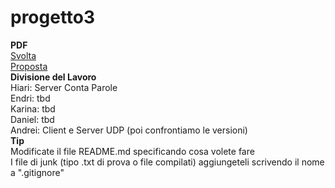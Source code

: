 # progetto3
<b>PDF</b><br>
<a href="http://lia.disi.unibo.it/Courses/RetiT/materiale/esercitazioni/es3/svolta3.pdf">Svolta</a><br>
<a href="http://lia.disi.unibo.it/Courses/RetiT/materiale/esercitazioni/es3/proposta3.pdf">Proposta</a>
<br>
<b>Divisione del Lavoro</b><br>
Hiari:  Server Conta Parole<br>
Endri:  tbd<br>
Karina: tbd<br>
Daniel: tbd<br>
Andrei: Client e Server UDP (poi confrontiamo le versioni)
<br>
<b>Tip</b><br>
Modificate il file README.md specificando cosa volete fare<br>
I file di junk (tipo .txt di prova o file compilati) aggiungeteli scrivendo il nome a ".gitignore"
